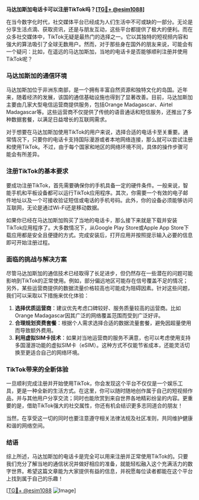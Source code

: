 **马达加斯加电话卡可以注册TikTok吗？[[TG💪+ @esim1088](https://t.me/s/esim1088)]**

在当今数字化时代，社交媒体平台已经成为人们生活中不可或缺的一部分。无论是分享生活点滴、获取资讯，还是与朋友互动，这些平台都提供了极大的便利。而在众多社交媒体中，TikTok无疑是最热门的选择之一。它以其独特的短视频内容和强大的算法吸引了全球无数用户。然而，对于那些身在国外的朋友来说，可能会有一个疑问：比如，在遥远的马达加斯加，当地的电话卡是否能够顺利注册并使用TikTok呢？

### 马达加斯加的通信环境

马达加斯加位于非洲东南部，是一个拥有丰富自然资源和独特文化的岛国。近年来，随着经济的发展，该国的通信基础设施也得到了显著改善。目前，马达加斯加主要由几家大型电信运营商提供服务，包括Orange Madagascar、Airtel Madagascar等。这些运营商不仅提供了传统的语音通话和短信服务，还推出了多种数据套餐，以满足日益增长的互联网需求。

对于想要在马达加斯加使用TikTok的用户来说，选择合适的电话卡至关重要。通常情况下，只要你的电话卡支持国际漫游或者本地网络连接，那么就可以尝试注册和使用TikTok。不过，由于每个国家和地区的网络环境不同，具体的操作步骤可能会有所差异。

### 注册TikTok的基本要求

要成功注册TikTok，首先需要确保你的手机具备一定的硬件条件。一般来说，智能手机和平板设备都可以运行TikTok应用程序。其次，你需要一个有效的电子邮件地址以及一个可接收验证短信或电话的手机号码。此外，你的设备必须能够访问互联网，无论是通过Wi-Fi还是移动数据。

如果你已经在马达加斯加购买了当地的电话卡，那么接下来就是下载并安装TikTok应用程序了。大多数情况下，从Google Play Store或Apple App Store下载应用都是安全且便捷的方式。完成安装后，打开应用并按照提示输入必要的信息即可开始注册过程。

### 面临的挑战与解决方案

尽管马达加斯加的通信技术已经取得了长足进步，但仍然存在一些潜在的问题可能影响到TikTok的正常使用。例如，部分偏远地区可能存在信号覆盖不足的情况；另外，某些运营商提供的数据流量价格较高也可能成为阻碍因素。针对这些问题，我们可以采取以下措施来优化体验：

1. **选择优质运营商**：建议优先考虑口碑较好、服务质量较高的运营商。比如Orange Madagascar因其广泛的网络覆盖范围而受到广泛好评。
2. **合理规划资费套餐**：根据个人需求选择合适的数据流量套餐，避免因超量使用而导致额外费用。
3. **利用虚拟SIM卡技术**：如果对当地运营商的服务不满意，也可以考虑使用支持多国漫游功能的虚拟SIM卡（eSIM）。这种方式不仅能节省成本，还能灵活切换至更适合自己的网络环境。

### TikTok带来的全新体验

一旦顺利完成注册并开始使用TikTok，你会发现这个平台不仅仅是一个娱乐工具，更是一种全新的生活方式。在这里，你可以随时随地创作属于自己的短视频作品，并与其他用户分享交流；同时也能欣赏到来自世界各地精彩纷呈的内容。更重要的是，借助TikTok强大的社交属性，你还有机会结识更多志同道合的朋友！

当然，在享受这一切的同时也要注意遵守相关法律法规及社区准则，共同维护健康和谐的网络空间。

### 结语

综上所述，马达加斯加的电话卡是完全可以用来注册并正常使用TikTok的。只要我们充分了解当地的通信状况并做好相应的准备，就能轻松融入这个充满活力的数字世界。希望这篇文章能为大家提供有益的信息，并祝愿每位读者都能在这个平台上找到属于自己的乐趣！

[[TG💪+ @esim1088](https://t.me/s/esim1088) ![Image](https://i.postimg.cc/4NQfJmqS/Snipaste-2025-05-13-00-14-12.png)]